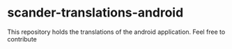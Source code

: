 # scander-translations-android
This repository holds the translations of the android application. Feel free to contribute
